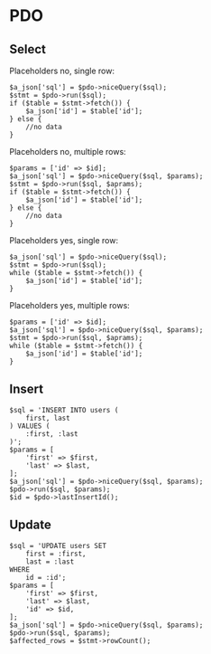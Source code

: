 # PDO
## Select
Placeholders no, single row:
```
$a_json['sql'] = $pdo->niceQuery($sql);
$stmt = $pdo->run($sql);
if ($table = $stmt->fetch()) {
    $a_json['id'] = $table['id'];
} else {
    //no data
}
```
Placeholders no, multiple rows:
```
$params = ['id' => $id];
$a_json['sql'] = $pdo->niceQuery($sql, $params);
$stmt = $pdo->run($sql, $aprams);
if ($table = $stmt->fetch()) {
    $a_json['id'] = $table['id'];
} else {
    //no data
}
```
Placeholders yes, single row:
```
$a_json['sql'] = $pdo->niceQuery($sql);
$stmt = $pdo->run($sql);
while ($table = $stmt->fetch()) {
    $a_json['id'] = $table['id'];
}
```
Placeholders yes, multiple rows:
```
$params = ['id' => $id];
$a_json['sql'] = $pdo->niceQuery($sql, $params);
$stmt = $pdo->run($sql, $aprams);
while ($table = $stmt->fetch()) {
    $a_json['id'] = $table['id'];
}
```

## Insert
```
$sql = 'INSERT INTO users (
	first, last
) VALUES (
	:first, :last
)';
$params = [
	'first' => $first,
	'last' => $last,
];
$a_json['sql'] = $pdo->niceQuery($sql, $params);
$pdo->run($sql, $params);
$id = $pdo->lastInsertId();
```

## Update
```
$sql = 'UPDATE users SET
	first = :first,
	last = :last
WHERE
	id = :id';
$params = [
	'first' => $first,
	'last' => $last,
	'id' => $id,
];
$a_json['sql'] = $pdo->niceQuery($sql, $params);
$pdo->run($sql, $params);
$affected_rows = $stmt->rowCount();
```
